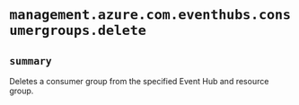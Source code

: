 # `management.azure.com.eventhubs.consumergroups.delete`

## `summary`
Deletes a consumer group from the specified Event Hub and resource group.


